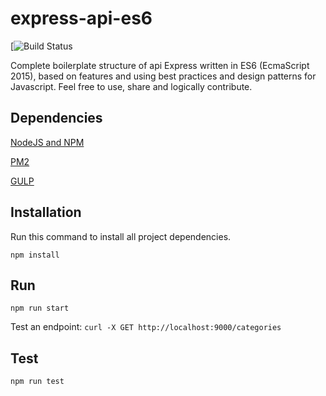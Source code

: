 express-api-es6
===============
[![Build Status](https://travis-ci.org/brunoosilva/express-api-es6.svg?branch=master)

Complete boilerplate structure of api Express written in ES6 (EcmaScript 2015), based on features and using best practices and design patterns for Javascript. Feel free to use, share and logically contribute.

Dependencies
------------
[NodeJS and NPM](https://nodejs.org/en/download/)

[PM2](http://pm2.keymetrics.io/)

[GULP](http://gulpjs.com/)

Installation
------------
Run this command to install all project dependencies.

`npm install`

Run
---
`npm run start`

Test an endpoint: `curl -X GET http://localhost:9000/categories`

Test
---
`npm run test`
